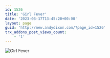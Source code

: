 ```yaml
---
id: 1526
title: 'Girl Fever'
date: '2023-03-17T13:45:20+00:00'
layout: page
guid: 'http://new.andydixon.com/?page_id=1526'
trx_addons_post_views_count:
    - '1'
---
```


![Girl Fever](https://i0.wp.com/assets.g8x2.ldn.idrivee2-23.com/posters/Girl%20Fever%2001.jpg?w=1200&ssl=1 "Girl Fever")
